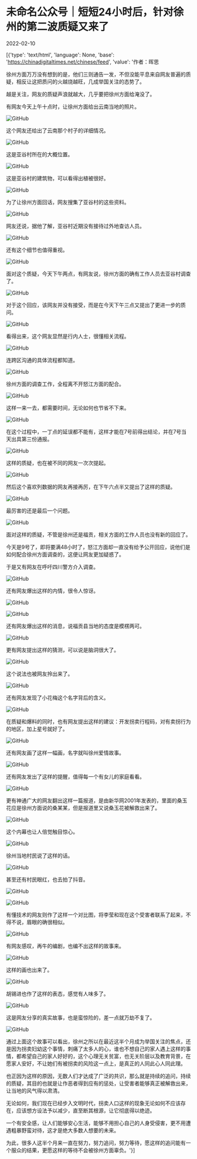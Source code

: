 # 未命名公众号｜短短24小时后，针对徐州的第二波质疑又来了

2022-02-10

[{'type': 'text/html', 'language': None, 'base': 'https://chinadigitaltimes.net/chinese/feed', 'value': '作者：晖思

徐州方面万万没有想到的是，他们三则通告一发，不但没能平息来自网友普遍的质疑，相反让这把质问的火越烧越旺，几成举国关注的态势了。

越是关注，网友的质疑声浪就越大，几乎要把徐州方面给淹没了。

有网友今天上午十点时，让徐州方面给出云南当地的照片。

![GitHub](https://chinadigitaltimes.net/chinese/files/2022/02/image-1644483853017.png)

这个网友还给出了云南那个村子的详细情况。

![GitHub](https://chinadigitaltimes.net/chinese/files/2022/02/image-1644483865516.png)

这是亚谷村所在的大概位置。

![GitHub](https://chinadigitaltimes.net/chinese/files/2022/02/image-1644483883138.png)

这是亚谷村的建筑物，可以看得出植被很好。

![GitHub](https://chinadigitaltimes.net/chinese/files/2022/02/image-1644483898120.png)

为了让徐州方面回话，网友搜集了亚谷村的这些资料。

![GitHub](https://chinadigitaltimes.net/chinese/files/2022/02/image-1644483919395.png)

网友还说，据他了解，亚谷村近期没有接待过外地查访人员。

![GitHub](https://chinadigitaltimes.net/chinese/files/2022/02/image-1644483963308.png)

还有这个细节也值得重视。

![GitHub](https://chinadigitaltimes.net/chinese/files/2022/02/image-1644484009904.png)

面对这个质疑，今天下午两点，有网友说，徐州方面的确有工作人员去亚谷村调查了。

![GitHub](https://chinadigitaltimes.net/chinese/files/2022/02/image-1644484038921.png)

对于这个回应，该网友并没有接受，而是在今天下午三点又提出了更进一步的质问。

![GitHub](https://chinadigitaltimes.net/chinese/files/2022/02/image-1644484055758.png)

看得出来，这个网友显然是行内人士，很懂相关流程。

![GitHub](https://chinadigitaltimes.net/chinese/files/2022/02/image-1644484081280.png)

连跨区沟通的具体流程都知道。

![GitHub](https://chinadigitaltimes.net/chinese/files/2022/02/image-1644484147998.png)

徐州方面的调查工作，全程离不开怒江方面的配合。

![GitHub](https://chinadigitaltimes.net/chinese/files/2022/02/image-1644484164602.png)

这样一来一去，都需要时间，无论如何也节省不下来。

![GitHub](https://chinadigitaltimes.net/chinese/files/2022/02/image-1644484219214.png)

在这个过程中，一丁点的延误都不能有，这样才能在7号前得出结论，并在7号当天出具第三份通报。

![GitHub](https://chinadigitaltimes.net/chinese/files/2022/02/image-1644484241323.png)

这样的质疑，也在被不同的网友一次次提起。

![GitHub](https://chinadigitaltimes.net/chinese/files/2022/02/image-1644484254510.png)

然后这个喜欢列数据的网友再接再厉，在下午六点半又提出了这样的质疑。

![GitHub](https://chinadigitaltimes.net/chinese/files/2022/02/image-1644484270197.png)

最厉害的还是最后一个问题。

![GitHub](https://chinadigitaltimes.net/chinese/files/2022/02/image-1644484282786.png)

面对这样的质疑，不管是徐州还是福贡，相关方面的工作人员也没有新的回应了。

今天是9号了，即将要满48小时了，怒江方面却一直没有给予公开回应，说他们是如何配合徐州方面调查的，这便让网友更加疑惑了。

于是又有网友在呼吁四川警方介入调查。

![GitHub](https://chinadigitaltimes.net/chinese/files/2022/02/image-1644484293429.png)

还有网友爆出这样的内情，很令人惊讶。

![GitHub](https://chinadigitaltimes.net/chinese/files/2022/02/image-1644484322056.png)

![GitHub](https://chinadigitaltimes.net/chinese/files/2022/02/image-1644484327314.png)

还有网友爆出这样的消息，说福贡县当地的态度是模楞两可。

![GitHub](https://chinadigitaltimes.net/chinese/files/2022/02/image-1644484339462.png)

更有网友提出这样的猜测，可以说是脑洞很大了。

![GitHub](https://chinadigitaltimes.net/chinese/files/2022/02/image-1644484354438.png)

这个说法也被网友拎出来了。

![GitHub](https://chinadigitaltimes.net/chinese/files/2022/02/image-1644484367117.png)

还有网友发现了小花梅这个名字背后的含义。

![GitHub](https://chinadigitaltimes.net/chinese/files/2022/02/image-1644484379760.png)

在质疑和爆料的同时，也有网友提出这样的建议：开发拐卖行程码，对有卖拐行为的地区，加上星号就好了。

![GitHub](https://chinadigitaltimes.net/chinese/files/2022/02/image-1644484392974.png)

还有网友画了这样一幅画，名字就叫徐州爱情故事。

![GitHub](https://chinadigitaltimes.net/chinese/files/2022/02/image-1644484403824.png)

还有网友发出了这样的提醒，值得每一个有女儿的家庭看看。

![GitHub](https://chinadigitaltimes.net/chinese/files/2022/02/image-1644484418539.png)

更有神通广大的网友翻出这样一篇报道，是由新华网2001年发表的，里面的桑玉花应是徐州方面说的桑某某，但是报道里又说桑玉花被解救出来了。

![GitHub](https://chinadigitaltimes.net/chinese/files/2022/02/image-1644484430350.png)

这个内幕也让人倍觉触目惊心。

![GitHub](https://chinadigitaltimes.net/chinese/files/2022/02/image-1644484442531.png)

徐州当地村民说了这样的话。

![GitHub](https://chinadigitaltimes.net/chinese/files/2022/02/image-1644484452641.png)

甚至还有村民眼红，也去拍了抖音。

![GitHub](https://chinadigitaltimes.net/chinese/files/2022/02/image-1644484462960.png)

![GitHub](https://chinadigitaltimes.net/chinese/files/2022/02/image-1644484476843.png)

有懂技术的网友则作了这样一个对比图，将李莹和现在这个受害者联系了起来，不得不说，眉眼的确很相似。

![GitHub](https://chinadigitaltimes.net/chinese/files/2022/02/image-1644484488053.png)

有网友感叹，再牛的编剧，也编不出这样的故事来。

![GitHub](https://chinadigitaltimes.net/chinese/files/2022/02/image-1644484499205.png)

这样的画也出来了。

![GitHub](https://chinadigitaltimes.net/chinese/files/2022/02/image-1644484509747.png)

胡锡进也作了这样的表态，感觉有人味多了。

![GitHub](https://chinadigitaltimes.net/chinese/files/2022/02/image-1644484536002.png)

这是网友分享的真实故事，也是蛮惊险的，差一点就万劫不复了。

![GitHub](https://chinadigitaltimes.net/chinese/files/2022/02/image-1644484556960.png)

通过上面这个故事可以看出，徐州之所以在最近这半个月成为举国关注的焦点，还是因为拐卖妇幼这个事情，刺痛了太多人的心，谁也不想自己的家人遇上这样的事情，都希望自己的家人好好的，这个心理无关贫富，也无关阶层以及教育背景，在愿家人安好，不让她们有被拐卖的风险这一点上，是真正的人同此心人同此理。

也正因为这样的原因，无数人们才达成了广泛的共识，那么就是持续的追问，持续的质疑，其目的也就是让作恶者得到应有的惩处，让受害者能够真正被解救出来，让当地的风气得以肃清。

无论如何，我们现在已经步入文明时代，拐卖人口这样的现象无论如何不应该存在，应该想方设法予以减少，直至断其根源，让它彻底得以绝迹。

一个有安全感，让人们能够安心生活，能够不用担心自己的人身受侵害，更不用遭遇粗暴野蛮对待，这才是绝大多数人想要的未来。

为此，很多人这半个月来一直在努力，努力追问，努力等待，愿这样的追问能有一个服众的结果，更愿这样的等待不会被徐州方面辜负。'}]